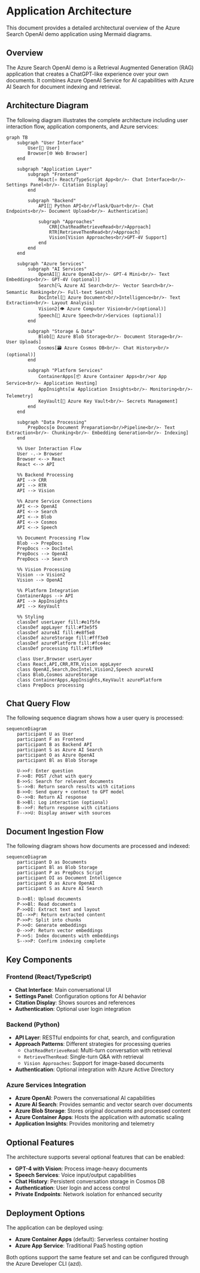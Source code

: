 # Application Architecture

This document provides a detailed architectural overview of the Azure Search OpenAI demo application using Mermaid diagrams.

## Overview

The Azure Search OpenAI demo is a Retrieval Augmented Generation (RAG) application that creates a ChatGPT-like experience over your own documents. It combines Azure OpenAI Service for AI capabilities with Azure AI Search for document indexing and retrieval.

## Architecture Diagram

The following diagram illustrates the complete architecture including user interaction flow, application components, and Azure services:

```mermaid
graph TB
    subgraph "User Interface"
        User[👤 User]
        Browser[🌐 Web Browser]
    end

    subgraph "Application Layer"
        subgraph "Frontend"
            React[⚛️ React/TypeScript App<br/>- Chat Interface<br/>- Settings Panel<br/>- Citation Display]
        end
        
        subgraph "Backend"
            API[🐍 Python API<br/>Flask/Quart<br/>- Chat Endpoints<br/>- Document Upload<br/>- Authentication]
            
            subgraph "Approaches"
                CRR[ChatReadRetrieveRead<br/>Approach]
                RTR[RetrieveThenRead<br/>Approach]
                Vision[Vision Approaches<br/>GPT-4V Support]
            end
        end
    end

    subgraph "Azure Services"
        subgraph "AI Services"
            OpenAI[🤖 Azure OpenAI<br/>- GPT-4 Mini<br/>- Text Embeddings<br/>- GPT-4V (optional)]
            Search[🔍 Azure AI Search<br/>- Vector Search<br/>- Semantic Ranking<br/>- Full-text Search]
            DocIntel[📄 Azure Document<br/>Intelligence<br/>- Text Extraction<br/>- Layout Analysis]
            Vision2[👁️ Azure Computer Vision<br/>(optional)]
            Speech[🎤 Azure Speech<br/>Services (optional)]
        end
        
        subgraph "Storage & Data"
            Blob[💾 Azure Blob Storage<br/>- Document Storage<br/>- User Uploads]
            Cosmos[🗃️ Azure Cosmos DB<br/>- Chat History<br/>(optional)]
        end
        
        subgraph "Platform Services"
            ContainerApps[📦 Azure Container Apps<br/>or App Service<br/>- Application Hosting]
            AppInsights[📊 Application Insights<br/>- Monitoring<br/>- Telemetry]
            KeyVault[🔐 Azure Key Vault<br/>- Secrets Management]
        end
    end

    subgraph "Data Processing"
        PrepDocs[⚙️ Document Preparation<br/>Pipeline<br/>- Text Extraction<br/>- Chunking<br/>- Embedding Generation<br/>- Indexing]
    end

    %% User Interaction Flow
    User -.-> Browser
    Browser <--> React
    React <--> API

    %% Backend Processing
    API --> CRR
    API --> RTR
    API --> Vision
    
    %% Azure Service Connections
    API <--> OpenAI
    API <--> Search
    API <--> Blob
    API <--> Cosmos
    API <--> Speech
    
    %% Document Processing Flow
    Blob --> PrepDocs
    PrepDocs --> DocIntel
    PrepDocs --> OpenAI
    PrepDocs --> Search
    
    %% Vision Processing
    Vision --> Vision2
    Vision --> OpenAI
    
    %% Platform Integration
    ContainerApps --> API
    API --> AppInsights
    API --> KeyVault
    
    %% Styling
    classDef userLayer fill:#e1f5fe
    classDef appLayer fill:#f3e5f5
    classDef azureAI fill:#e8f5e8
    classDef azureStorage fill:#fff3e0
    classDef azurePlatform fill:#fce4ec
    classDef processing fill:#f1f8e9
    
    class User,Browser userLayer
    class React,API,CRR,RTR,Vision appLayer
    class OpenAI,Search,DocIntel,Vision2,Speech azureAI
    class Blob,Cosmos azureStorage
    class ContainerApps,AppInsights,KeyVault azurePlatform
    class PrepDocs processing
```

## Chat Query Flow

The following sequence diagram shows how a user query is processed:

```mermaid
sequenceDiagram
    participant U as User
    participant F as Frontend
    participant B as Backend API
    participant S as Azure AI Search
    participant O as Azure OpenAI
    participant Bl as Blob Storage

    U->>F: Enter question
    F->>B: POST /chat with query
    B->>S: Search for relevant documents
    S-->>B: Return search results with citations
    B->>O: Send query + context to GPT model
    O-->>B: Return AI response
    B->>Bl: Log interaction (optional)
    B-->>F: Return response with citations
    F-->>U: Display answer with sources
```

## Document Ingestion Flow

The following diagram shows how documents are processed and indexed:

```mermaid
sequenceDiagram
    participant D as Documents
    participant Bl as Blob Storage
    participant P as PrepDocs Script
    participant DI as Document Intelligence
    participant O as Azure OpenAI
    participant S as Azure AI Search

    D->>Bl: Upload documents
    P->>Bl: Read documents
    P->>DI: Extract text and layout
    DI-->>P: Return extracted content
    P->>P: Split into chunks
    P->>O: Generate embeddings
    O-->>P: Return vector embeddings
    P->>S: Index documents with embeddings
    S-->>P: Confirm indexing complete
```

## Key Components

### Frontend (React/TypeScript)

- **Chat Interface**: Main conversational UI
- **Settings Panel**: Configuration options for AI behavior
- **Citation Display**: Shows sources and references
- **Authentication**: Optional user login integration

### Backend (Python)

- **API Layer**: RESTful endpoints for chat, search, and configuration
- **Approach Patterns**: Different strategies for processing queries
  - `ChatReadRetrieveRead`: Multi-turn conversation with retrieval
  - `RetrieveThenRead`: Single-turn Q&A with retrieval
  - `Vision Approaches`: Support for image-based documents
- **Authentication**: Optional integration with Azure Active Directory

### Azure Services Integration

- **Azure OpenAI**: Powers the conversational AI capabilities
- **Azure AI Search**: Provides semantic and vector search over documents
- **Azure Blob Storage**: Stores original documents and processed content
- **Azure Container Apps**: Hosts the application with automatic scaling
- **Application Insights**: Provides monitoring and telemetry

## Optional Features

The architecture supports several optional features that can be enabled:

- **GPT-4 with Vision**: Process image-heavy documents
- **Speech Services**: Voice input/output capabilities
- **Chat History**: Persistent conversation storage in Cosmos DB
- **Authentication**: User login and access control
- **Private Endpoints**: Network isolation for enhanced security

## Deployment Options

The application can be deployed using:

- **Azure Container Apps** (default): Serverless container hosting
- **Azure App Service**: Traditional PaaS hosting option

Both options support the same feature set and can be configured through the Azure Developer CLI (azd).
